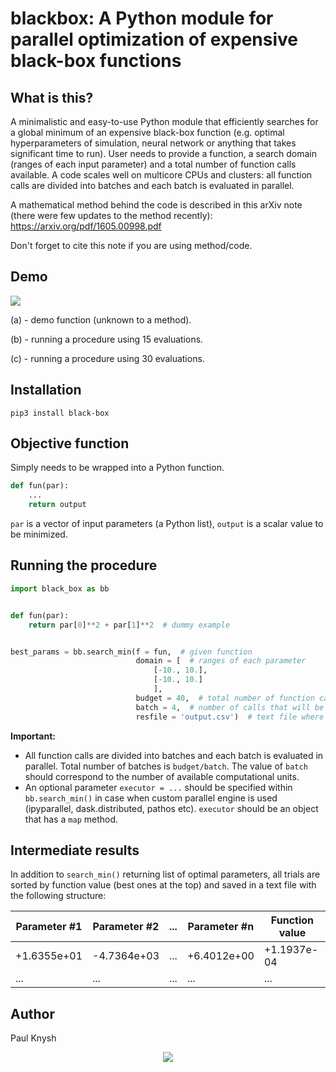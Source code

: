 # blackbox: A Python module for parallel optimization of expensive black-box functions

## What is this?

A minimalistic and easy-to-use Python module that efficiently searches for a global minimum of an expensive black-box function (e.g. optimal hyperparameters of simulation, neural network or anything that takes significant time to run). User needs to provide a function, a search domain (ranges of each input parameter) and a total number of function calls available. A code scales well on multicore CPUs and clusters: all function calls are divided into batches and each batch is evaluated in parallel.

A mathematical method behind the code is described in this arXiv note (there were few updates to the method recently): https://arxiv.org/pdf/1605.00998.pdf

Don't forget to cite this note if you are using method/code.

## Demo

<img src="http://i.imgur.com/kkagLKR.png">

(a) - demo function (unknown to a method).

(b) - running a procedure using 15 evaluations.

(c) - running a procedure using 30 evaluations.

## Installation

`pip3 install black-box`

## Objective function

Simply needs to be wrapped into a Python function.
```python
def fun(par):
    ...
    return output
```
`par` is a vector of input parameters (a Python list), `output` is a scalar value to be minimized.

## Running the procedure

```python
import black_box as bb


def fun(par):
    return par[0]**2 + par[1]**2  # dummy example


best_params = bb.search_min(f = fun,  # given function
                            domain = [  # ranges of each parameter
                                [-10., 10.],
                                [-10., 10.]
                                ],
                            budget = 40,  # total number of function calls available
                            batch = 4,  # number of calls that will be evaluated in parallel
                            resfile = 'output.csv')  # text file where results will be saved
```
**Important:**
* All function calls are divided into batches and each batch is evaluated in parallel. Total number of batches is `budget/batch`. The value of `batch` should correspond to the number of available computational units.
* An optional parameter `executor = ...` should be specified within `bb.search_min()` in case when custom parallel engine is used (ipyparallel, dask.distributed, pathos etc). `executor` should be an object that has a `map` method.

## Intermediate results

In addition to `search_min()` returning list of optimal parameters, all trials are sorted by function value (best ones at the top) and saved in a text file with the following structure:

Parameter #1 | Parameter #2 | ... | Parameter #n | Function value
--- | --- | --- | --- | ---
+1.6355e+01 | -4.7364e+03 | ... | +6.4012e+00 | +1.1937e-04
... | ... | ... | ... | ...

## Author

Paul Knysh

<p align="center">
  <img src="http://i.imgur.com/De7yibS.png">
</p>

